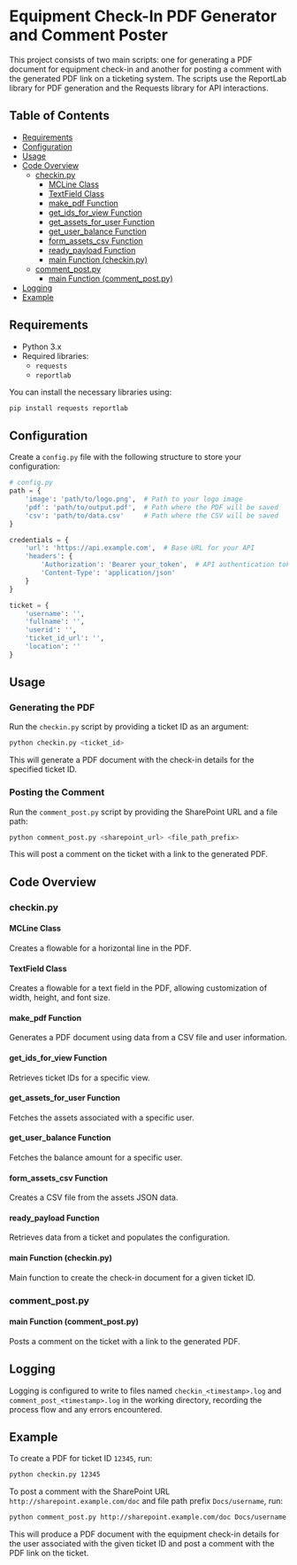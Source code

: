 # Equipment Check-In PDF Generator and Comment Poster

This project consists of two main scripts: one for generating a PDF document for equipment check-in and another for posting a comment with the generated PDF link on a ticketing system. The scripts use the ReportLab library for PDF generation and the Requests library for API interactions.

## Table of Contents
- [Requirements](#requirements)
- [Configuration](#configuration)
- [Usage](#usage)
- [Code Overview](#code-overview)
  - [checkin.py](#checkinpy)
    - [MCLine Class](#mcline-class)
    - [TextField Class](#textfield-class)
    - [make_pdf Function](#make_pdf-function)
    - [get_ids_for_view Function](#get_ids_for_view-function)
    - [get_assets_for_user Function](#get_assets_for_user-function)
    - [get_user_balance Function](#get_user_balance-function)
    - [form_assets_csv Function](#form_assets_csv-function)
    - [ready_payload Function](#ready_payload-function)
    - [main Function (checkin.py)](#main-function-checkinpy)
  - [comment_post.py](#comment_postpy)
    - [main Function (comment_post.py)](#main-function-comment_postpy)
- [Logging](#logging)
- [Example](#example)

## Requirements
- Python 3.x
- Required libraries:
  - `requests`
  - `reportlab`

You can install the necessary libraries using:
```bash
pip install requests reportlab
```

## Configuration
Create a `config.py` file with the following structure to store your configuration:
```python
# config.py
path = {
    'image': 'path/to/logo.png',  # Path to your logo image
    'pdf': 'path/to/output.pdf',  # Path where the PDF will be saved
    'csv': 'path/to/data.csv'     # Path where the CSV will be saved
}

credentials = {
    'url': 'https://api.example.com',  # Base URL for your API
    'headers': {
        'Authorization': 'Bearer your_token',  # API authentication token
        'Content-Type': 'application/json'
    }
}

ticket = {
    'username': '',
    'fullname': '',
    'userid': '',
    'ticket_id_url': '',
    'location': ''
}
```

## Usage
### Generating the PDF
Run the `checkin.py` script by providing a ticket ID as an argument:
```bash
python checkin.py <ticket_id>
```
This will generate a PDF document with the check-in details for the specified ticket ID.

### Posting the Comment
Run the `comment_post.py` script by providing the SharePoint URL and a file path:
```bash
python comment_post.py <sharepoint_url> <file_path_prefix>
```
This will post a comment on the ticket with a link to the generated PDF.

## Code Overview

### checkin.py

#### MCLine Class
Creates a flowable for a horizontal line in the PDF.

#### TextField Class
Creates a flowable for a text field in the PDF, allowing customization of width, height, and font size.

#### make_pdf Function
Generates a PDF document using data from a CSV file and user information.

#### get_ids_for_view Function
Retrieves ticket IDs for a specific view.

#### get_assets_for_user Function
Fetches the assets associated with a specific user.

#### get_user_balance Function
Fetches the balance amount for a specific user.

#### form_assets_csv Function
Creates a CSV file from the assets JSON data.

#### ready_payload Function
Retrieves data from a ticket and populates the configuration.

#### main Function (checkin.py)
Main function to create the check-in document for a given ticket ID.

### comment_post.py

#### main Function (comment_post.py)
Posts a comment on the ticket with a link to the generated PDF.

## Logging
Logging is configured to write to files named `checkin_<timestamp>.log` and `comment_post_<timestamp>.log` in the working directory, recording the process flow and any errors encountered.

## Example
To create a PDF for ticket ID `12345`, run:
```bash
python checkin.py 12345
```
To post a comment with the SharePoint URL `http://sharepoint.example.com/doc` and file path prefix `Docs/username`, run:
```bash
python comment_post.py http://sharepoint.example.com/doc Docs/username
```
This will produce a PDF document with the equipment check-in details for the user associated with the given ticket ID and post a comment with the PDF link on the ticket.
